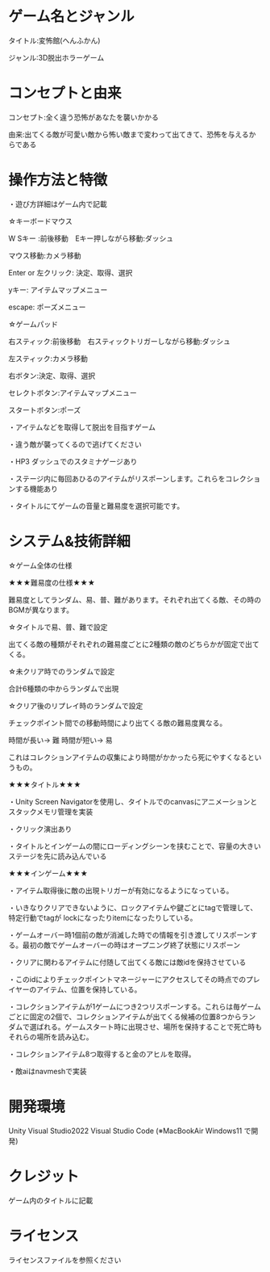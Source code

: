 # ゲーム名とジャンル
タイトル:変怖館(へんふかん)

ジャンル:3D脱出ホラーゲーム

# コンセプトと由来
コンセプト:全く違う恐怖があなたを襲いかかる

由来:出てくる敵が可愛い敵から怖い敵まで変わって出てきて、恐怖を与えるからである

# 操作方法と特徴
・遊び方詳細はゲーム内で記載

☆キーボードマウス

W Sキー :前後移動　Eキー押しながら移動:ダッシュ

マウス移動:カメラ移動　

Enter or 左クリック: 決定、取得、選択

yキー: アイテムマップメニュー

escape: ポーズメニュー

☆ゲームパッド

右スティック:前後移動　右スティックトリガーしながら移動:ダッシュ

左スティック:カメラ移動　

右ボタン:決定、取得、選択

セレクトボタン:アイテムマップメニュー

スタートボタン:ポーズ


・アイテムなどを取得して脱出を目指すゲーム

・違う敵が襲ってくるので逃げてください

・HP3 ダッシュでのスタミナゲージあり

・ステージ内に毎回あひるのアイテムがリスポーンします。これらをコレクションする機能あり

・タイトルにてゲームの音量と難易度を選択可能です。


# システム&技術詳細

☆ゲーム全体の仕様

★★★難易度の仕様★★★

難易度としてランダム、易、普、難があります。それぞれ出てくる敵、その時のBGMが異なります。

☆タイトルで易、普、難で設定

出てくる敵の種類がそれぞれの難易度ごとに2種類の敵のどちらかが固定で出てくる。



☆未クリア時でのランダムで設定

合計6種類の中からランダムで出現


☆クリア後のリプレイ時のランダムで設定

チェックポイント間での移動時間により出てくる敵の難易度異なる。

時間が長い→ 難
時間が短い→ 易

これはコレクションアイテムの収集により時間がかかったら死にやすくなるというもの。




★★★タイトル★★★

・Unity Screen Navigatorを使用し、タイトルでのcanvasにアニメーションとスタックメモリ管理を実装

・クリック演出あり

・タイトルとインゲームの間にローディングシーンを挟むことで、容量の大きいステージを先に読み込んでいる




★★★インゲーム★★★

・アイテム取得後に敵の出現トリガーが有効になるようになっている。

・いきなりクリアできないように、ロックアイテムや鍵ごとにtagで管理して、特定行動でtagが lockになったりitemになったりしている。

・ゲームオーバー時1個前の敵が消滅した時での情報を引き渡してリスポーンする。最初の敵でゲームオーバーの時はオープニング終了状態にリスポーン

・クリアに関わるアイテムに付随して出てくる敵には敵idを保持させている

・このidによりチェックポイントマネージャーにアクセスしてその時点でのプレイヤーのアイテム、位置を保持している。

・コレクションアイテムが1ゲームにつき2つリスポーンする。これらは毎ゲームごとに固定の2個で、コレクションアイテムが出てくる候補の位置8つからランダムで選ばれる。ゲームスタート時に出現させ、場所を保持することで死亡時もそれらの場所を読み込む。

・コレクションアイテム8つ取得すると金のアヒルを取得。

・敵aiはnavmeshで実装




# 開発環境
Unity
Visual Studio2022
Visual Studio Code
(※MacBookAir Windows11 で開発)

# クレジット
ゲーム内のタイトルに記載

# ライセンス
ライセンスファイルを参照ください

